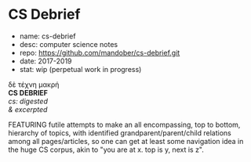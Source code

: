 # CS Debrief

- name: cs-debrief
- desc: computer science notes
- repo: https://github.com/mandober/cs-debrief.git
- date: 2017-2019
- stat: wip (perpetual work in progress)

δὲ τέχνη μακρή    
__CS DEBRIEF__    
*cs: digested*    
*& excerpted*     

FEATURING futile attempts to make an all encompassing, top to bottom, hierarchy of topics, with identified grandparent/parent/child relations among all pages/articles, so one can get at least some navigation idea in the huge CS corpus, akin to "you are at x. top is y, next is z". 
